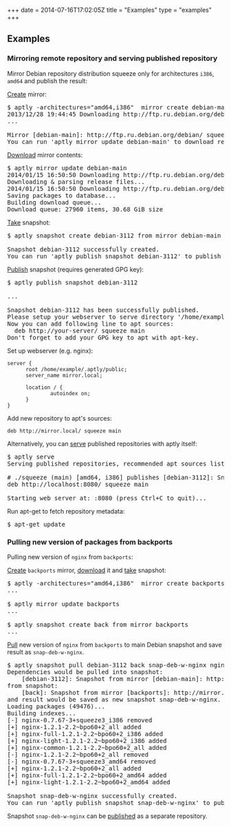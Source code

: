 +++
date = 2014-07-16T17:02:05Z
title = "Examples"
type = "examples"
+++

Examples
--------

### Mirroring remote repository and serving published repository

Mirror Debian repository distribution squeeze only for architectures
`i386`, `amd64` and publish the result:

[Create](/doc/aptly/mirror/create) mirror:

<pre class="code">
$ aptly -architectures="amd64,i386"  mirror create debian-main http://ftp.ru.debian.org/debian/ squeeze main
2013/12/28 19:44:45 Downloading http://ftp.ru.debian.org/debian/dists/squeeze/Release...
...

Mirror [debian-main]: http://ftp.ru.debian.org/debian/ squeeze successfully added.
You can run 'aptly mirror update debian-main' to download repository contents.
</pre>

[Download](/doc/aptly/mirror/update) mirror contents:


<pre class="code">
$ aptly mirror update debian-main
2014/01/15 16:50:50 Downloading http://ftp.ru.debian.org/debian/dists/squeeze/Release...
Downloading &amp; parsing release files...
2014/01/15 16:50:50 Downloading http://ftp.ru.debian.org/debian/dists/squeeze/main/binary-amd64/Packages.bz2...
Saving packages to database...
Building download queue...
Download queue: 27960 items, 30.68 GiB size
</pre>

[Take](/doc/aptly/snapshot/create) snapshot:

<pre class="code">
$ aptly snapshot create debian-3112 from mirror debian-main

Snapshot debian-3112 successfully created.
You can run 'aptly publish snapshot debian-3112' to publish snapshot as Debian repository.
</pre>

[Publish](/doc/aptly/publish/snapshot) snapshot (requires generated GPG
key):

<pre class="code">
$ aptly publish snapshot debian-3112

...

Snapshot debian-3112 has been successfully published.
Please setup your webserver to serve directory '/home/example/.aptly/public' with autoindexing.
Now you can add following line to apt sources:
  deb http://your-server/ squeeze main
Don't forget to add your GPG key to apt with apt-key.
</pre>

Set up webserver (e.g. nginx):

    server {
          root /home/example/.aptly/public;
          server_name mirror.local;

          location / {
                  autoindex on;
          }
    }

Add new repository to apt's sources:

    deb http://mirror.local/ squeeze main

Alternatively, you can [serve](/doc/aptly/serve) published repositories with
aptly itself:

<pre class="code">
$ aptly serve
Serving published repositories, recommended apt sources list:

# ./squeeze (main) [amd64, i386] publishes [debian-3112]: Snapshot from mirror [debian-main]: http://ftp.ru.debian.org/debian/ squeeze
deb http://localhost:8080/ squeeze main

Starting web server at: :8080 (press Ctrl+C to quit)...
</pre>

Run apt-get to fetch repository metadata:

<pre class="code">
$ apt-get update
</pre>

### Pulling new version of packages from backports

Pulling new version of `nginx` from `backports`:

[Create](/doc/aptly/mirror/create) `backports` mirror,
[download](/doc/aptly/mirror/update) it and [take](/doc/aplty/snapshot/create)
snapshot:

<pre class="code">
$ aptly -architectures="amd64,i386"  mirror create backports http://mirror.yandex.ru/backports.org/ squeeze-backports
...

$ aptly mirror update backports
...

$ aptly snapshot create back from mirror backports
...
</pre>

[Pull](/doc/aptly/snapshot/pull) new version of `nginx` from `backports` to
main Debian snapshot and save result as `snap-deb-w-nginx`.

<pre class="code">
$ aptly snapshot pull debian-3112 back snap-deb-w-nginx nginx
Dependencies would be pulled into snapshot:
    [debian-3112]: Snapshot from mirror [debian-main]: http://ftp.ru.debian.org/debian/ squeeze
from snapshot:
    [back]: Snapshot from mirror [backports]: http://mirror.yandex.ru/backports.org/ squeeze-backports
and result would be saved as new snapshot snap-deb-w-nginx.
Loading packages (49476)...
Building indexes...
[-] nginx-0.7.67-3+squeeze3_i386 removed
[+] nginx-1.2.1-2.2~bpo60+2_all added
[+] nginx-full-1.2.1-2.2~bpo60+2_i386 added
[+] nginx-light-1.2.1-2.2~bpo60+2_i386 added
[+] nginx-common-1.2.1-2.2~bpo60+2_all added
[-] nginx-1.2.1-2.2~bpo60+2_all removed
[-] nginx-0.7.67-3+squeeze3_amd64 removed
[+] nginx-1.2.1-2.2~bpo60+2_all added
[+] nginx-full-1.2.1-2.2~bpo60+2_amd64 added
[+] nginx-light-1.2.1-2.2~bpo60+2_amd64 added

Snapshot snap-deb-w-nginx successfully created.
You can run 'aptly publish snapshot snap-deb-w-nginx' to publish snapshot as Debian repository.
</pre>

Snapshot `snap-deb-w-nginx` can be [published](/doc/aptly/publish/snapshot)
as a separate repository.
